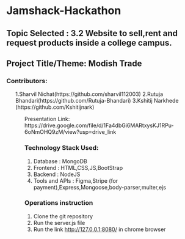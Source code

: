 # Jamshack-Hackathon

## Topic Selected : 3.2 Website to sell,rent and request products inside a college campus.
## Project Title/Theme: Modish Trade 
   


### Contributors: 
<ul>
1.Sharvil Nichat(https://github.com/sharvil112003) 
2.Rutuja Bhandari(https://github.com/Rutuja-Bhandari) 
3.Kshitij Narkhede (https://github.com/Kshitijnark)
<ul>
Presentation Link: https://drive.google.com/file/d/1Fa4dbGi6MARtxysKJ1RPu-6oNmOHQ9zM/view?usp=drive_link

### Technology Stack Used:
  1. Database : MongoDB
  2. Frontend : HTML,CSS,JS,BootStrap
  3. Backend : NodeJS
  4. Tools and APIs : Figma,Stripe (for payment),Express,Mongoose,body-parser,multer,ejs

### Operations instruction
1)	Clone the git repository 
2)	Run the server.js file 
3)	Run the link http://127.0.0.1:8080/ in chrome browser
 

